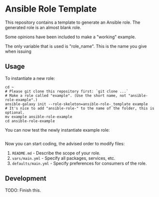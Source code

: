 # Ansible Role Template

This repository contains a template to generate an Ansible role. The generated role is an almost blank role.

Some opinions have been included to make a "working" example.

The only variable that is used is "role_name". This is the name you give when issuing

## Usage

To instantiate a new role:

```shell
cd ~
# Please git clone this repository first: `git clone ...`
# Make a role called "example". (Use the short name, not "ansible-role-example".)
ansible-galaxy init --role-skeleton=ansible-role-_template example
# It's nice to add "ansible-role-" to the name of the folder, this is optional.
mv example ansible-role-example
cd ansible-role-example
```

You can now test the newly instantiate example role:

```shell
```

Now you can start coding, the advised order to modify files:

1. `README.md` - Describe the scope of your role.
2. `vars/main.yml` - Specify all packages, services, etc.
3. `defaults/main.yml` - Specify preferences for consumers of the role.

## Development

TODO: Finish this.
